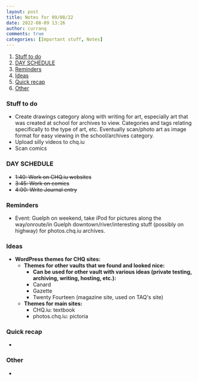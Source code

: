 ```yaml
---
layout: post
title: Notes for 09/08/22
date: 2022-08-09 13:26
author: curranq
comments: true
categories: [Important stuff, Notes]
---
```

<!-- wp:table-of-contents {"headings":[{"content":"Stuff to do","level":3,"link":"https://chqhub.wordpress.com/2022/08/09/notes-for-09-08-22/#stuff-to-do"},{"content":"DAY SCHEDULE","level":3,"link":"https://chqhub.wordpress.com/2022/08/09/notes-for-09-08-22/#day-schedule"},{"content":"Reminders","level":3,"link":"https://chqhub.wordpress.com/2022/08/09/notes-for-09-08-22/#reminders"},{"content":"Ideas","level":3,"link":"https://chqhub.wordpress.com/2022/08/09/notes-for-09-08-22/#ideas"},{"content":"Quick recap","level":3,"link":"https://chqhub.wordpress.com/2022/08/09/notes-for-09-08-22/#quick-recap"},{"content":"Other","level":3,"link":"https://chqhub.wordpress.com/2022/08/09/notes-for-09-08-22/#other"}]} -->
<ol><li><a class="wp-block-table-of-contents__entry" href="https://chqhub.wordpress.com/2022/08/09/notes-for-09-08-22/#stuff-to-do">Stuff to do</a></li><li><a class="wp-block-table-of-contents__entry" href="https://chqhub.wordpress.com/2022/08/09/notes-for-09-08-22/#day-schedule">DAY SCHEDULE</a></li><li><a class="wp-block-table-of-contents__entry" href="https://chqhub.wordpress.com/2022/08/09/notes-for-09-08-22/#reminders">Reminders</a></li><li><a class="wp-block-table-of-contents__entry" href="https://chqhub.wordpress.com/2022/08/09/notes-for-09-08-22/#ideas">Ideas</a></li><li><a class="wp-block-table-of-contents__entry" href="https://chqhub.wordpress.com/2022/08/09/notes-for-09-08-22/#quick-recap">Quick recap</a></li><li><a class="wp-block-table-of-contents__entry" href="https://chqhub.wordpress.com/2022/08/09/notes-for-09-08-22/#other">Other</a></li></ol>
<!-- /wp:table-of-contents -->

<!-- wp:heading {"level":3} -->
<h3 id="stuff-to-do">Stuff to do</h3>
<!-- /wp:heading -->

<!-- wp:list -->
<ul><li>Create drawings category along with writing for art, especially art that was created at school for archives to view. Categories and tags relating specifically to the type of art, etc. Eventually scan/photo art as image format for easy viewing in the school/archives category.</li><li>Upload silly videos to chq.iu</li><li>Scan comics<span style="color:initial;"></span></li></ul>
<!-- /wp:list -->

<!-- wp:heading {"level":3} -->
<h3 id="day-schedule">DAY SCHEDULE</h3>
<!-- /wp:heading -->

<!-- wp:list -->
<ul><li><s>1:40: Work on CHQ.iu websites</s></li><li><s>3:45: Work on comics</s></li><li><s>4:00: Write Journal entry</s></li></ul>
<!-- /wp:list -->

<!-- wp:heading {"level":3} -->
<h3 id="reminders">Reminders</h3>
<!-- /wp:heading -->

<!-- wp:list -->
<ul><li>Event: Guelph on weekend, take iPod for pictures along the way/onroute/in Guelph downtown/river/interesting stuff (possibly on highway) for photos.chq.iu archives.</li></ul>
<!-- /wp:list -->

<!-- wp:heading {"level":3} -->
<h3 id="ideas">Ideas</h3>
<!-- /wp:heading -->

<!-- wp:list -->
<ul><li><strong>WordPress themes for CHQ sites:</strong><ul><li><strong>Themes for other vaults that we found and looked nice:</strong><ul><li><strong>Can be used for other vault with various ideas (private testing, archiving, writing, hosting, etc.):</strong></li><li>Canard</li><li>Gazette</li><li>Twenty Fourteen (magazine site, used on TAQ's site)</li></ul></li><li><strong>Themes for main sites:</strong><ul><li>CHQ.iu: textbook</li><li>photos.chq.iu: pictoria</li></ul></li></ul></li></ul>
<!-- /wp:list -->

<!-- wp:heading {"level":3} -->
<h3 id="quick-recap">Quick recap</h3>
<!-- /wp:heading -->

<!-- wp:list -->
<ul><li></li></ul>
<!-- /wp:list -->

<!-- wp:heading {"level":3} -->
<h3 id="other">Other</h3>
<!-- /wp:heading -->

<!-- wp:list -->
<ul><li></li></ul>
<!-- /wp:list -->
